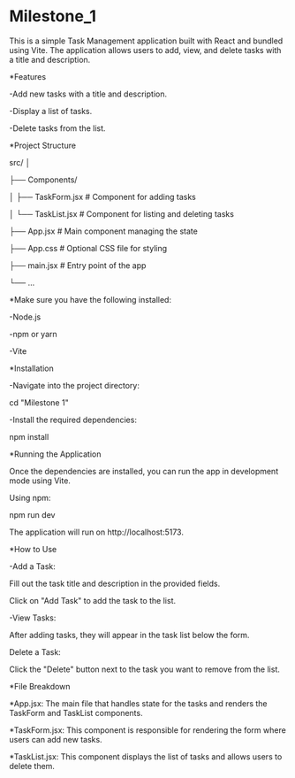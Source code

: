 # Milestone_1


This is a simple Task Management application built with React and bundled using Vite. The application allows users to add, view, and delete tasks with a title and description.


*Features

-Add new tasks with a title and description.

-Display a list of tasks.

-Delete tasks from the list.


*Project Structure

src/
│

├── Components/

│   ├── TaskForm.jsx     # Component for adding tasks

│   └── TaskList.jsx     # Component for listing and deleting tasks

├── App.jsx              # Main component managing the state

├── App.css              # Optional CSS file for styling

├── main.jsx             # Entry point of the app

└── ...


*Make sure you have the following installed:

-Node.js 

-npm or yarn 

-Vite



*Installation

-Navigate into the project directory:

cd "Milestone 1"

-Install the required dependencies:

npm install



*Running the Application

Once the dependencies are installed, you can run the app in development mode using Vite.

Using npm:

npm run dev

The application will run on http://localhost:5173.



*How to Use

-Add a Task:

Fill out the task title and description in the provided fields.

Click on "Add Task" to add the task to the list.

-View Tasks:

After adding tasks, they will appear in the task list below the form.

Delete a Task:

Click the "Delete" button next to the task you want to remove from the list.



*File Breakdown

*App.jsx: The main file that handles state for the tasks and renders the TaskForm and TaskList components.

*TaskForm.jsx: This component is responsible for rendering the form where users can add new tasks.

*TaskList.jsx: This component displays the list of tasks and allows users to delete them.

